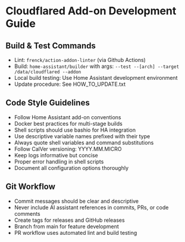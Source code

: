 # Cloudflared Add-on Development Guide

## Build & Test Commands
- Lint: `frenck/action-addon-linter` (via Github Actions)
- Build: `home-assistant/builder` with args: `--test --[arch] --target /data/cloudflared --addon`
- Local build testing: Use Home Assistant development environment
- Update procedure: See HOW_TO_UPDATE.txt

## Code Style Guidelines
- Follow Home Assistant add-on conventions
- Docker best practices for multi-stage builds
- Shell scripts should use bashio for HA integration
- Use descriptive variable names prefixed with their type
- Always quote shell variables and command substitutions
- Follow CalVer versioning: YYYY.MM.MICRO
- Keep logs informative but concise
- Proper error handling in shell scripts
- Document all configuration options thoroughly

## Git Workflow
- Commit messages should be clear and descriptive
- Never include AI assistant references in commits, PRs, or code comments
- Create tags for releases and GitHub releases
- Branch from main for feature development
- PR workflow uses automated lint and build testing